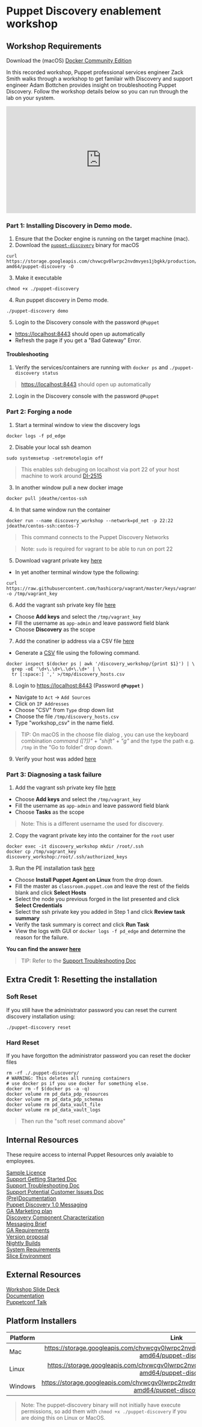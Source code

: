 # Puppet Discovery enablement workshop

## Workshop Requirements
Download the (macOS) [Docker Community Edition](https://www.docker.com/community-edition)  

In this recorded workshop, Puppet professional services engineer Zack Smith walks through a workshop to get familair with Discovery and support engineer Adam Bottchen provides insight on troubleshooting Puppet Discovery. Follow the workshop details below so you can run through the lab on your system.

<div class="wistia_responsive_padding" style="padding:56.32% 0 0 0;position:relative;"><div class="wistia_responsive_wrapper" style="height:100%;left:0;position:absolute;top:0;width:100%;"><iframe src="https://fast.wistia.net/embed/iframe/aab5naz1m9?seo=false&videoFoam=true" title="Wistia video player" allowtransparency="true" frameborder="0" scrolling="no" class="wistia_embed" name="wistia_embed" allowfullscreen mozallowfullscreen webkitallowfullscreen oallowfullscreen msallowfullscreen width="100%" height="100%"></iframe></div></div>



### Part 1: Installing Discovery in Demo mode.

1. Ensure that the Docker engine is running on the target machine (mac).
2. Download the [`puppet-discovery`](https://storage.googleapis.com/chvwcgv0lwrpc2nvdmvyes1jbgkk/production/latest/darwin-amd64/puppet-discovery) binary for macOS

```shell
curl https://storage.googleapis.com/chvwcgv0lwrpc2nvdmvyes1jbgkk/production/latest/darwin-amd64/puppet-discovery -O
```

3.  Make it executable 

```shell
chmod +x ./puppet-discovery
```

4.  Run puppet discovery in Demo mode.

```shell
./puppet-discovery demo
```

5. Login to the Discovery console with the password `@Puppet`
 + [https://localhost:8443](https://localhost:8443) should open up automatically
+ Refresh the page if you get a "Bad Gateway" Error.

#### Troubleshooting

1. Verify the services/containers are running with `docker ps` and `./puppet-discovery status`


> [https://localhost:8443](https://localhost:8443) should open up automatically

2. Login in the Discovery console with the password `@Puppet`

### Part 2: Forging a node

1. Start a terminal window to view the discovery logs

```shell
docker logs -f pd_edge
```
2. Disable your local ssh deamon

```shell
sudo systemsetup -setremotelogin off
```
> This enables ssh debuging on localhost via port 22 of your host machine to work around [DI-2515](https://tickets.puppetlabs.com/browse/DI-2515)

3. In another window pull a new docker image

```shell
docker pull jdeathe/centos-ssh
```

4. In that same window run the container

```shell
docker run --name discovery_workshop --network=pd_net -p 22:22 jdeathe/centos-ssh:centos-7
```
> This command connects to the Puppet Discovery Networks



> Note: `sudo` is required for vagrant to be able to run on port 22

5. Download vagrant private key [here](https://raw.githubusercontent.com/hashicorp/vagrant/master/keys/vagrant)
  + In yet another terminal window type the following:
```shell
curl https://raw.githubusercontent.com/hashicorp/vagrant/master/keys/vagrant -o /tmp/vagrant_key
```

6. Add the vagrant ssh private key file [here](https://localhost:8443/secrets/add-ssh-key)
 + Choose __Add keys__ and select the `/tmp/vagrant_key`
 + Fill the username as `app-admin` and leave password field blank
 + Choose __Discovery__ as the scope

 
7. Add the conatiner ip address via a CSV file [here](https://localhost:8443/sources/add-IP%20addresses)
  + Generate a [CSV](https://en.wikipedia.org/wiki/Comma-separated_values) file using the following command.
  
```shell
docker inspect $(docker ps | awk '/discovery_workshop/{print $1}') | \
  grep -oE '\d+\.\d+\.\d+\.\d+' | \
  tr [:space:] ',' >/tmp/discovery_hosts.csv
```


8. Login to [https://localhost:8443](https://localhost:8443) (Password __`@Puppet`__ )
  + Navigate to `Act` -> `Add Sources`
  + Click on `IP Addresses`
  + Choose "CSV" from `Type` drop down list
  + Choose the file `/tmp/discovery_hosts.csv`
  + Type "workshop_csv" in the name field.

> TIP: On macOS in the choose file dialog , you can use the keyboard combination _command ([?])"_ + _"shift"_ + _"g"_ and the type the path e.g. `/tmp` in the "Go to folder" drop down. 

9. Verify your host was added [here](https://localhost:8443/list/all-hosts)

### Part 3: Diagnosing a task failure 
1. Add the vagrant ssh private key file [here](https://localhost:8443/secrets/add-ssh-key)
 + Choose __Add keys__ and select the `/tmp/vagrant_key`
 + Fill the username as `app-admin` and leave password field blank
 + Choose __Tasks__ as the scope

> Note: This is a different username the used for discovery.

2. Copy the vagrant private key into the container for the `root` user

```shell
docker exec -it discovery_workshop mkdir /root/.ssh
docker cp /tmp/vagrant_key discovery_workshop:/root/.ssh/authorized_keys
```

3. Run the PE installation task [here](https://localhost:8443/add-task/select-task)
 + Choose __Install Puppet Agent on Linux__ from the drop down.
 + Fill the master as `classroom.puppet.com` and leave the rest of the fields blank and click __Select Hosts__
 + Select the node you previous forged in the list presented and click __Select Credentials__
 + Select the ssh private key you added in Step 1 and click __Review task summary__
 + Verify the task summary is correct and click __Run Task__
 + View the logs with GUI or `docker logs -f pd_edge` and determine the reason for the failure.

__You can find the answer [here](https://gist.github.com/acidprime/c2e7c19bf9283334c2e238a8574556bd)__

> TIP: Refer to the [Support Troubleshooting Doc](https://confluence.puppetlabs.com/display/SUP/Troubleshooting)

## Extra Credit 1: Resetting the installation

### Soft Reset

If you still have the administrator password you can reset the current discovery installation using:

```shell
./puppet-discovery reset
```


### Hard Reset

If you have forgotton the administrator password you can reset the docker files

```shell
rm -rf ./.puppet-discovery/
# WARNING: This deletes all running containers
# use docker ps if you use docker for something else.
docker rm -f $(docker ps -a -q)
docker volume rm pd_data_pdp_resources
docker volume rm pd_data_pdp_schemas
docker volume rm pd_data_vault_file
docker volume rm pd_data_vault_logs
```

> Then run the "soft reset command above"

## Internal Resources

These require access to internal Puppet Resources only avaiable to employees.

[Sample Licence](https://github.com/puppetlabs/cloud-discovery/blob/master/workstation/internal/pkg/license/sample-license.json)  
[Support Getting Started Doc](https://confluence.puppetlabs.com/display/SUP/Getting+Started+Walkthrough)  
[Support Troubleshooting Doc](https://confluence.puppetlabs.com/display/SUP/Troubleshooting)  
[Support Potential Customer Issues Doc](https://confluence.puppetlabs.com/display/SUP/Troubleshooting+Potential+Customer+Issues)  
[(Pre)Documentation](https://docs-preview.webteam.puppet.com/docs/discovery/ga/pd_introduction.html)  
[Puppet Discovery 1.0 Messaging](https://confluence.puppetlabs.com/display/ProductMarketing/Puppet+Discovery+1.0+Messaging)  
[GA Marketing plan](https://docs.google.com/document/d/1enOWm2pviOVIX-ub5wLCw6wIRp0ANzmGtV9uGhuczGU/edit?ts=5a8c4314)  
[Discovery Component Characterization](https://docs.google.com/document/d/14mA22JLp1rjS2FoI2pr8shfRkS1Tx2nVdngh3aKXDNs/edit)  
[Messaging Brief](https://docs.google.com/document/d/1eWKtdKVahyQ46QeZii2QYaFdkJfoIdCdIwBd4uPttmk/edit)  
[GA Requirements](https://confluence.puppetlabs.com/display/DI/Puppet+Discovery+GA+Requirements)  
[Version proposal](https://docs.google.com/document/d/1XMoElNL3eoSvH1vLuZAIguY8vvJqzhtCO-DhN70ZfAY/edit)  
[Nightly Builds](https://confluence.puppetlabs.com/display/DI/Puppet+Discovery+Home)  
[System Requirements](https://docs.google.com/document/d/160fkUblzLmzg1YmGpWSAfnGboOZzrH96pGs2uJKrPos/edit)  
[Slice Environment](https://pdlatest.slice.puppetlabs.net:8443/)  

## External Resources

[Workshop Slide Deck](https://docs.google.com/presentation/d/1tCeaKFgOvWtKwcZ4k644OINt_myyysv5udrFArV_HfA/edit?usp=sharing)  
[Documentation](https://puppet.com/docs/discovery/preview/introducing_discovery.html)  
[Puppetconf Talk](https://www.youtube.com/watch?v=6_T53JmzVBU)  



## Platform Installers
| Platform        | Link           | Notes  |
| ------------- |:-------------:| -----:|
| Mac     | https://storage.googleapis.com/chvwcgv0lwrpc2nvdmvyes1jbgkk/production/latest/darwin-amd64/puppet-discovery |  |
| Linux   | https://storage.googleapis.com/chvwcgv0lwrpc2nvdmvyes1jbgkk/production/latest/linux-amd64/puppet-discovery      |    |
| Windows | https://storage.googleapis.com/chvwcgv0lwrpc2nvdmvyes1jbgkk/production/latest/windows-amd64/puppet-discovery.exe      |  |

> Note: The puppet-discovery binary will not initially have execute permissions, so add them with `chmod +x ./puppet-discovery` if you are doing this on Linux or MacOS.

